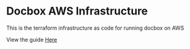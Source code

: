 # Docbox AWS Infrastructure

This is the terraform infrastructure as code for running docbox on AWS

View the guide [Here](https://docbox-nz.pages.dev/docs/guides/getting-started/aws/aws-setup)